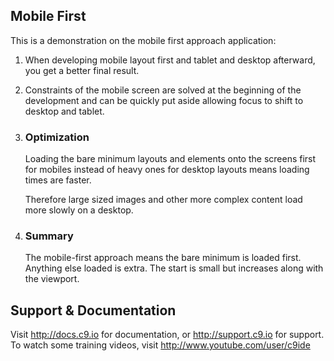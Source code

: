  


 ## Mobile First

This is a demonstration on the mobile first approach application:



1)  When developing mobile layout first and tablet and desktop afterward, 
    you get a better final result. 

2) Constraints of the mobile screen are solved at the beginning of the development 
    and can be quickly put aside allowing focus to shift to desktop and tablet.


3)  ###  Optimization
    Loading the bare minimum layouts and elements onto the screens first for mobiles
    instead of heavy ones for desktop layouts means loading times are faster.

    Therefore large sized images and other more complex content load more slowly on a desktop.
    
4)  ### Summary
    The mobile-first approach means the bare minimum is loaded first. 
    Anything else loaded is extra. The start is small but increases along with the viewport.

## Support & Documentation

Visit http://docs.c9.io for documentation, or http://support.c9.io for support.
To watch some training videos, visit http://www.youtube.com/user/c9ide
